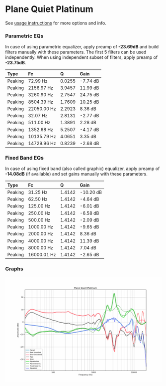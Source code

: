 # Plane Quiet Platinum
See [usage instructions](https://github.com/jaakkopasanen/AutoEq#usage) for more options and info.

### Parametric EQs
In case of using parametric equalizer, apply preamp of **-23.69dB** and build filters manually
with these parameters. The first 5 filters can be used independently.
When using independent subset of filters, apply preamp of **-23.75dB**.

| Type    | Fc          |      Q | Gain     |
|:--------|:------------|:-------|:---------|
| Peaking | 72.99 Hz    | 0.0255 | -7.74 dB |
| Peaking | 2156.97 Hz  | 3.9457 | 11.99 dB |
| Peaking | 3260.90 Hz  | 2.7547 | 24.75 dB |
| Peaking | 8504.39 Hz  | 1.7609 | 10.25 dB |
| Peaking | 22050.00 Hz | 2.2923 | 8.36 dB  |
| Peaking | 32.07 Hz    | 2.8131 | -2.77 dB |
| Peaking | 511.00 Hz   | 1.3891 | 2.28 dB  |
| Peaking | 1352.68 Hz  | 5.2507 | -4.17 dB |
| Peaking | 10135.79 Hz | 4.0651 | 3.35 dB  |
| Peaking | 14729.96 Hz | 0.8239 | -2.68 dB |

### Fixed Band EQs
In case of using fixed band (also called graphic) equalizer, apply preamp of **-14.08dB**
(if available) and set gains manually with these parameters.

| Type    | Fc          |      Q | Gain      |
|:--------|:------------|:-------|:----------|
| Peaking | 31.25 Hz    | 1.4142 | -10.20 dB |
| Peaking | 62.50 Hz    | 1.4142 | -4.64 dB  |
| Peaking | 125.00 Hz   | 1.4142 | -6.01 dB  |
| Peaking | 250.00 Hz   | 1.4142 | -6.58 dB  |
| Peaking | 500.00 Hz   | 1.4142 | -2.09 dB  |
| Peaking | 1000.00 Hz  | 1.4142 | -9.65 dB  |
| Peaking | 2000.00 Hz  | 1.4142 | 8.36 dB   |
| Peaking | 4000.00 Hz  | 1.4142 | 11.39 dB  |
| Peaking | 8000.00 Hz  | 1.4142 | 7.04 dB   |
| Peaking | 16000.01 Hz | 1.4142 | -2.65 dB  |

### Graphs
![](./Plane%20Quiet%20Platinum.png)